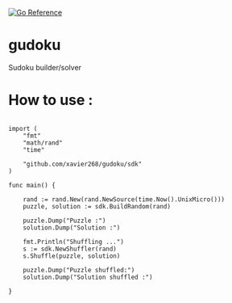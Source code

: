 [![Go Reference](https://pkg.go.dev/badge/github.com/xavier268/gudoku.svg)](https://pkg.go.dev/github.com/xavier268/gudoku)



# gudoku
Sudoku builder/solver

# How to use :

```

import (
	"fmt"
	"math/rand"
	"time"

	"github.com/xavier268/gudoku/sdk"
)

func main() {

	rand := rand.New(rand.NewSource(time.Now().UnixMicro()))
	puzzle, solution := sdk.BuildRandom(rand)

	puzzle.Dump("Puzzle :")
	solution.Dump("Solution :")

	fmt.Println("Shuffling ...")
	s := sdk.NewShuffler(rand)
	s.Shuffle(puzzle, solution)

	puzzle.Dump("Puzzle shuffled:")
	solution.Dump("Solution shuffled :")

}



```
